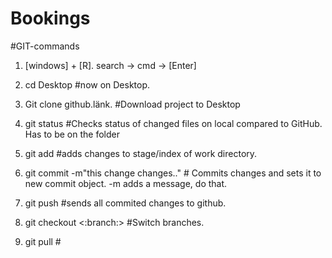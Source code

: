 # Bookings

#GIT-commands

1. [windows] + [R]. search -> cmd -> [Enter]
2. cd Desktop #now on Desktop. 
3. Git clone github.länk. #Download project to Desktop

4. git status   #Checks status of changed files on local compared to GitHub. Has to be on the folder
5. git add      #adds changes to stage/index of work directory.
6. git commit -m"this change changes.." # Commits changes and sets it to new commit object. -m adds a message, do that.
7. git push     #sends all commited changes to github. 
8. git checkout <:branch:> #Switch branches. 

9. git pull #
